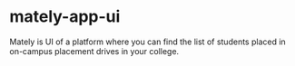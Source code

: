 # mately-app-ui
Mately is UI of a platform where you can find the list of students placed in on-campus placement drives in your college.

